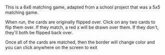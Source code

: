 This is a 6x6 matching game, adapted from a school project that was a 5x5 matching game.

When run, the cards are originally flipped over. 
Click on any two cards to flip them over.
If they match, a red x will be drawn over them.
If they don't, they'll both be flipped back over.

Once all of the cards are matched, then the border will
change color and you can click anywhere on the screen to exit
